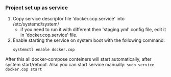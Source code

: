 
<h3>Project set up as service</h3>

1. Copy service descriptor file 'docker.cop.service' into /etc/systemd/system/
    * if you need to run it with different then 'staging.yml' config file, edit it in 'docker.cop.service' file.
2. Enable starting the service on system boot with the following command:
    ```
    systemctl enable docker.cop
    ```
After this all docker-compose conteiners will start automatically, after system start/reboot. Also you can start service manually:
    ```
    sudo service docker.cop start
    ```